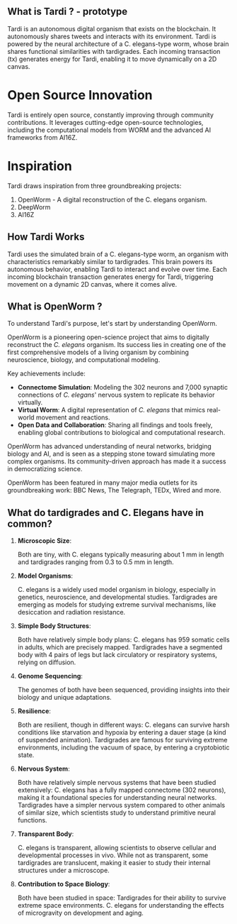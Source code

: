 ## What is Tardi ? - prototype

Tardi is an autonomous digital organism that exists on the blockchain. It autonomously shares tweets and interacts with its environment. Tardi is powered by the neural architecture of a C. elegans-type worm, whose brain shares functional similarities with tardigrades. Each incoming transaction (tx) generates energy for Tardi, enabling it to move dynamically on a 2D canvas.

# Open Source Innovation

Tardi is entirely open source, constantly improving through community contributions. It leverages cutting-edge open-source technologies, including the computational models from WORM and the advanced AI frameworks from AI16Z.

# Inspiration

Tardi draws inspiration from three groundbreaking projects:

1. OpenWorm - A digital reconstruction of the C. elegans organism.
2. DeepWorm
3. AI16Z

## How Tardi Works

Tardi uses the simulated brain of a C. elegans-type worm, an organism with characteristics remarkably similar to tardigrades. This brain powers its autonomous behavior, enabling Tardi to interact and evolve over time. Each incoming blockchain transaction generates energy for Tardi, triggering movement on a dynamic 2D canvas, where it comes alive.

## What is OpenWorm ?

To understand Tardi's purpose, let's start by understanding OpenWorm.

OpenWorm is a pioneering open-science project that aims to digitally reconstruct the *C. elegans* organism. Its success lies in creating one of the first comprehensive models of a living organism by combining neuroscience, biology, and computational modeling. 

Key achievements include:
- **Connectome Simulation**: Modeling the 302 neurons and 7,000 synaptic connections of *C. elegans*' nervous system to replicate its behavior virtually.
- **Virtual Worm**: A digital representation of *C. elegans* that mimics real-world movement and reactions.
- **Open Data and Collaboration**: Sharing all findings and tools freely, enabling global contributions to biological and computational research.

OpenWorm has advanced understanding of neural networks, bridging biology and AI, and is seen as a stepping stone toward simulating more complex organisms. Its community-driven approach has made it a success in democratizing science.

OpenWorm has been featured in many major media outlets for its groundbreaking work:
BBC News, The Telegraph, TEDx, Wired and more.

## What do tardigrades and C. Elegans have in common?

1. **Microscopic Size**:

    Both are tiny, with C. elegans typically measuring about 1 mm in length and tardigrades ranging from 0.3 to 0.5 mm in length.

2. **Model Organisms**:

    C. elegans is a widely used model organism in biology, especially in genetics, neuroscience, and developmental studies.
    Tardigrades are emerging as models for studying extreme survival mechanisms, like desiccation and radiation resistance.

3. **Simple Body Structures**:

    Both have relatively simple body plans:
        C. elegans has 959 somatic cells in adults, which are precisely mapped.
        Tardigrades have a segmented body with 4 pairs of legs but lack circulatory or respiratory systems, relying on diffusion.

4. **Genome Sequencing**:

    The genomes of both have been sequenced, providing insights into their biology and unique adaptations.

5. **Resilience**:

    Both are resilient, though in different ways:
        C. elegans can survive harsh conditions like starvation and hypoxia by entering a dauer stage (a kind of suspended animation).
        Tardigrades are famous for surviving extreme environments, including the vacuum of space, by entering a cryptobiotic state.

6. **Nervous System**:

    Both have relatively simple nervous systems that have been studied extensively:
        C. elegans has a fully mapped connectome (302 neurons), making it a foundational species for understanding neural networks.
        Tardigrades have a simpler nervous system compared to other animals of similar size, which scientists study to understand primitive neural functions.

7. **Transparent Body**:

    C. elegans is transparent, allowing scientists to observe cellular and developmental processes in vivo.
    While not as transparent, some tardigrades are translucent, making it easier to study their internal structures under a microscope.

8. **Contribution to Space Biology**:

    Both have been studied in space:
        Tardigrades for their ability to survive extreme space environments.
        C. elegans for understanding the effects of microgravity on development and aging.
